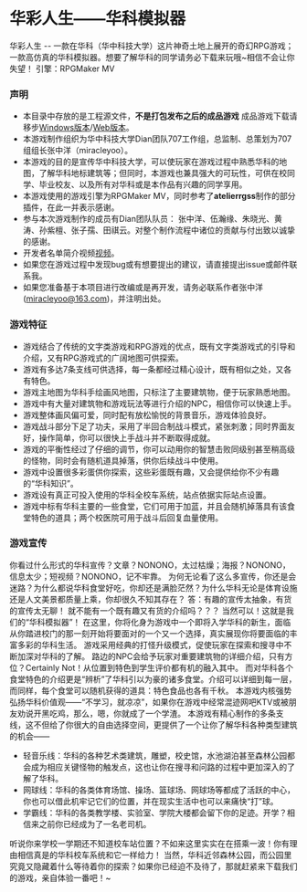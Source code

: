 # 华彩人生——华科模拟器
华彩人生 -- 一款在华科（华中科技大学）这片神奇土地上展开的奇幻RPG游戏；一款高仿真的华科模拟器。想要了解华科的同学请务必下载来玩哦~相信不会让你失望！ 引擎：RPGMaker MV

### 声明
- 本目录中存放的是工程源文件，**不是打包发布之后的成品游戏** 成品游戏下载请移步[Windows版本](https://pan.baidu.com/s/1U83-BoHp1AgpmUVNoyvYPQ)/[Web版本](https://pan.baidu.com/s/1SkyAurWNObJhZtJpQCYEhg)。
- 本游戏制作组织为华中科技大学Dian团队707工作组，总监制、总策划为707组组长张中洋（miracleyoo）。
- 本游戏的目的是宣传华中科技大学，可以使玩家在游戏过程中熟悉华科的地图，了解华科地标建筑等；但同时，本游戏也兼具强大的可玩性，可供在校同学、毕业校友、以及所有对华科或是本作品有兴趣的同学享用。
- 本游戏使用的游戏引擎为RPGMaker MV，同时参考了**atelierrgss**制作的部分插件，在此一并表示感谢。
- 参与本次游戏制作的成员有Dian团队队员： 张中洋、伍瀚缘、朱晓光、黄涛、孙紫檀、张子孺、田祺云。对整个制作流程中诸位的贡献与付出致以诚挚的感谢。
- 开发者名单简介视频[视频](https://www.bilibili.com/video/av25115108/)。
- 如果您在游戏过程中发现bug或有想要提出的建议，请直接提出issue或邮件联系我。
- 如果您准备基于本项目进行改编或是再开发，请务必联系作者张中洋(miracleyoo@163.com)，并注明出处。


### 游戏特征
- 游戏结合了传统的文字类游戏和RPG游戏的优点，既有文字类游戏式的引导和介绍，又有RPG游戏式的广阔地图可供探索。
- 游戏有多达7条支线可供选择，每一条都经过精心设计，既有相似之处，又各有特色。
- 游戏主地图为华科手绘画风地图，只标注了主要建筑物，便于玩家熟悉地图。
- 游戏中有大量对建筑物和游戏玩法等进行介绍的NPC，相信你可以快速上手。
- 游戏整体画风偏可爱，同时配有放松愉悦的背景音乐，游戏体验良好。
- 游戏战斗部分下足了功夫，采用了半回合制战斗模式，紧张刺激；同时界面友好，操作简单，你可以很快上手战斗并不断取得成就。
- 游戏的平衡性经过了仔细的调节，你可以动用你的智慧击败同级别甚至稍高级的怪物，同时会有随机道具掉落，供你后续战斗中使用。
- 游戏中设置很多彩蛋供你探索，这些彩蛋既有趣，又会提供给你不少有趣的“华科知识”。
- 游戏设有真正可投入使用的华科全校车系统，站点依据实际站点设置。
- 游戏中标有华科主要的一些食堂，它们可用于加蓝，并且会随机掉落具有该食堂特色的道具；两个校医院可用于战斗后回复血量使用。

### 游戏宣传
你看过什么形式的华科宣传？文章？NONONO，太过枯燥；海报？NONONO，信息太少；短视频？NONONO，记不牢靠。
为何无论看了这么多宣传，你还是会迷路？为什么都说华科食堂好吃，你却还是满脸茫然？为什么华科无论是体育设施还是人文美景都质量上乘，你却很久不知其存在？
答：有趣的宣传太抽象，有货的宣传太无聊！
就不能有一个既有趣又有货的介绍吗？？？
当然可以！这就是我们的“华科模拟器”！
在这里，你将化身为游戏中一个即将入学华科的新生，面临从你踏进校门的那一刻开始将要面对的一个又一个选择，真实展现你将要面临的丰富多彩的华科生活。
游戏采用经典的打怪升级模式，促使玩家在探索和搜寻中不断加深对华科的了解。
路边的NPC会给予玩家对重要建筑物的详细介绍，只有方位？Certainly Not！从位置到特色到学生评价都有机的融入其中。
而对华科各个食堂特色的介绍更是“辨析”了华科引以为豪的诸多食堂。介绍可以详细到每一层，而同样，每个食堂可以随机获得的道具：特色食品也各有千秋。
本游戏内核强势弘扬华科价值观——“不学习，就凉凉”，如果你在游戏中经常混迹网吧KTV或被朋友劝说开黑吃鸡，那么，嗯，你就成了一个学渣。
本游戏有精心制作的多条支线，这不但给了你很大的自由选择空间，更提供了一个让你了解华科各种类型建筑的机会——

* 轻音乐线：华科的各种艺术类建筑，雕塑，校史馆，水池湖泊甚至森林公园都会成为相应关键怪物的触发点，这也让你在搜寻和问路的过程中更加深入的了解了华科。
* 网球线：华科的各类体育场馆、操场、篮球场、网球场等都成了活跃的中心，你也可以借此机牢记它们的位置，并在现实生活中也可以来痛快“打”球。
* 学霸线：华科的各类教学楼、实验室、学院大楼都会留下你的足迹。开学？相信来之前你已经成为了一名老司机。

听说你来学校一学期还不知道校车站位置？不如来这里实实在在搭乘一波！你有理由相信真是的华科校车系统和它一样给力！
当然，华科近邻森林公园，而公园里究竟又隐藏着什么等待着你的探索？如果你已经迫不及待了，那就赶紧来下载我们的游戏，亲自体验一番吧！~

